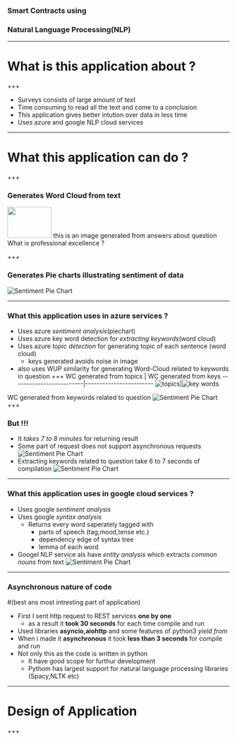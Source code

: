 
### Smart Contracts using
### Natural Language Processing(NLP)

---
# What is this application about ?
+++
* Surveys consists of large amount of text
* Time consuming to read all the text and come to a conclusion
* This application gives better intution over data in less time
* Uses azure and google NLP cloud services
---
# What this application can do ?
+++
### Generates Word Cloud from text

<img src="images/wordcloud.png" width="100" height = "70">
this is an image generated from answers about question
What is professional excellence ?


+++
### Generates Pie charts illustrating sentiment of data
![Sentiment Pie Chart](/images/piechart.png)

---
### What this application uses in azure services ?
* Uses azure *sentiment analysis*(piechart)
* Uses azure key word detection for *extracting keywords*(word cloud)
* Uses azure *topic detection* for generating topic of each sentence (word cloud)
  * keys generated avoids noise in image
* also uses WUP similarity for generating Word-Cloud related to keywords in question​
+++
WC generated from topics | WC generated from keys
-------------------------|------------------------
![topics](/images/topicwise.png)|![key words](/images/keywordwise1.png)

WC generated from keywords related to question
![Sentiment Pie Chart](/images/wordcloud.png)
+++
### But !!!
* It *takes 7 to 8 minutes* for returning result
* Some part of request does not support asynchronous requests
![Sentiment Pie Chart](/images/topicwise.png)
* Extracting keywords related to question take 6 to 7 seconds of compilation
![Sentiment Pie Chart](/images/wordcloud.png)

---
### What this application uses in google cloud services ?
* Uses google *sentiment analysis*
* Uses google *syntax analysis*
  * Returns every word saperately tagged with
    * parts of speech (tag,mood,tense etc.)
    * dependency edge of syntax tree
    * lemma of each word
* Googel NLP service als have *entity analysis* which extracts *common nouns* from text
![Sentiment Pie Chart](/images/googlewordcloud.png)

---
### Asynchronous nature of code
#(best ans most intresting part of application)
* First I sent http request to REST services **one by one**
  * as a result it **took 30 seconds** for each time compile and run
* Used libraries **asyncio,aiohttp** and some features of python3 *yield from*
* When i made it **asynchronous** it took **less than 3 seconds** for compile and run
* Not only this as the code is written in python
  * It have good scope for furthur development
  * Pythom has largest support for natural language processing libraries (Spacy,NLTK etc)

---
# Design of Application
+++
